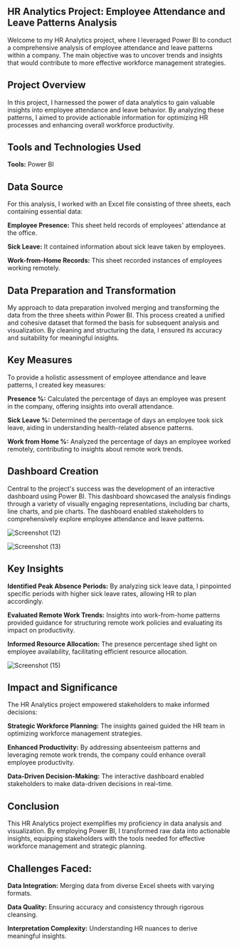 **HR Analytics Project:  Employee Attendance and Leave Patterns Analysis**
---

Welcome to my HR Analytics project, where I leveraged Power BI to conduct a comprehensive analysis of employee attendance and leave patterns within a company. The main objective was to uncover trends and insights that would contribute to more effective workforce management strategies.

**Project Overview**
---
In this project, I harnessed the power of data analytics to gain valuable insights into employee attendance and leave behavior. By analyzing these patterns, I aimed to provide actionable information for optimizing HR processes and enhancing overall workforce productivity.

**Tools and Technologies Used**
---
**Tools:**  Power BI

**Data Source**
---
For this analysis, I worked with an Excel file consisting of three sheets, each containing essential data:

**Employee Presence:**  This sheet held records of employees' attendance at the office.

**Sick Leave:**  It contained information about sick leave taken by employees.

**Work-from-Home Records:**  This sheet recorded instances of employees working remotely.

**Data Preparation and Transformation**
---
My approach to data preparation involved merging and transforming the data from the three sheets within Power BI. This process created a unified and cohesive dataset that formed the basis for subsequent analysis and visualization. By cleaning and structuring the data, I ensured its accuracy and suitability for meaningful insights.

**Key Measures**
---
To provide a holistic assessment of employee attendance and leave patterns, I created key measures:

**Presence %:**  Calculated the percentage of days an employee was present in the company, offering insights into overall attendance.

**Sick Leave %:**  Determined the percentage of days an employee took sick leave, aiding in understanding health-related absence patterns.

**Work from Home %:**  Analyzed the percentage of days an employee worked remotely, contributing to insights about remote work trends.

**Dashboard Creation**
---
Central to the project's success was the development of an interactive dashboard using Power BI. This dashboard showcased the analysis findings through a variety of visually engaging representations, including bar charts, line charts, and pie charts. The dashboard enabled stakeholders to comprehensively explore employee attendance and leave patterns.





![Screenshot (12)](https://github.com/Neelam-Sambnani/HR-Data-Analytics/assets/125915800/4855c048-604f-486a-b396-fe6a9317bf19)








![Screenshot (13)](https://github.com/Neelam-Sambnani/HR-Data-Analytics/assets/125915800/4a6d02c8-0b6a-4c40-ac7f-de0c39e7843a)










**Key Insights**
---
**Identified Peak Absence Periods:**  By analyzing sick leave data, I pinpointed specific periods with higher sick leave rates, allowing HR to plan accordingly.

**Evaluated Remote Work Trends:**  Insights into work-from-home patterns provided guidance for structuring remote work policies and evaluating its impact on productivity.

**Informed Resource Allocation:**  The presence percentage shed light on employee availability, facilitating efficient resource allocation.





![Screenshot (15)](https://github.com/Neelam-Sambnani/HR-Data-Analytics/assets/125915800/a1570c77-54e4-4bfb-b589-cb5af90fa79c)








**Impact and Significance**
---
The HR Analytics project empowered stakeholders to make informed decisions:

**Strategic Workforce Planning:**  The insights gained guided the HR team in optimizing workforce management strategies.

**Enhanced Productivity:**  By addressing absenteeism patterns and leveraging remote work trends, the company could enhance overall employee productivity.

**Data-Driven Decision-Making:**  The interactive dashboard enabled stakeholders to make data-driven decisions in real-time.

**Conclusion**
---
This HR Analytics project exemplifies my proficiency in data analysis and visualization. By employing Power BI, I transformed raw data into actionable insights, equipping stakeholders with the tools needed for effective workforce management and strategic planning.

**Challenges Faced:**
---
**Data Integration:**  Merging data from diverse Excel sheets with varying formats.

**Data Quality:**  Ensuring accuracy and consistency through rigorous cleansing.

**Interpretation Complexity:**  Understanding HR nuances to derive meaningful insights.





